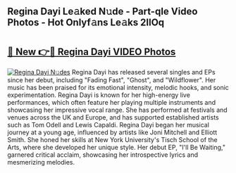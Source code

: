 ## Regina Dayi Le𝚊ked N𝚞de - Part-qIe Video Photos - Hot Onlyf𝚊ns Le𝚊ks 2IlOq

# <h2><a href="http://ab18353.deff.icu/?id=Regina+Dayi">🔗 New 👉🔴 Regina Dayi VIDEO Photos</a></h2>

[![Regina Dayi N𝚞des](https://i.imgur.com/rIISA9y.gif)](http://ab18353.deff.icu/?id=Regina+Dayi)
Regina Dayi has released several singles and EPs since her debut, including "Fading Fast", "Ghost", and "Wildflower". Her music has been praised for its emotional intensity, melodic hooks, and sonic experimentation. Regina Dayi is known for her high-energy live performances, which often feature her playing multiple instruments and showcasing her impressive vocal range. She has performed at festivals and venues across the UK and Europe, and has supported established artists such as Tom Odell and Lewis Capaldi. Regina Dayi began her musical journey at a young age, influenced by artists like Joni Mitchell and Elliott Smith. She honed her skills at New York University's Tisch School of the Arts, where she developed her unique style. Her debut EP, "I'll Be Waiting," garnered critical acclaim, showcasing her introspective lyrics and mesmerizing melodies.
